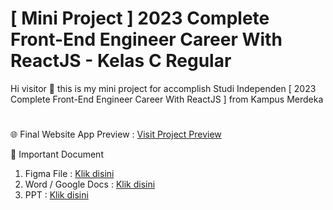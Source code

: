 # [ Mini Project ] 2023 Complete Front-End Engineer Career With ReactJS - Kelas C Regular

Hi visitor 👋 this is my mini project for accomplish Studi Independen [ 2023 Complete Front-End Engineer Career With ReactJS ] from Kampus Merdeka

#

🌐 Final Website App Preview : [Visit Project Preview](https://mini-project-react-js-kelas-c-alfin.vercel.app/)

📄 Important Document

1. Figma File : [Klik disini](https://www.figma.com/file/ZiIxS2lhabMICs5675JJJF/Property-Listing-Web-Design?node-id=0%3A1&t=9Iyl5o1yCLUpfzST-1)
2. Word / Google Docs : [Klik disini](https://docs.google.com/document/d/12A95h4wjAfTMuJ7PlZcLyR5bvKGigCXeXP8y1p5rXTc/edit?usp=sharing)
3. PPT : [Klik disini](https://docs.google.com/presentation/d/11YwjSMV_BoYli19akDBAeKukvcaEIIGk_S5KFpox1wY/edit?usp=sharing)
